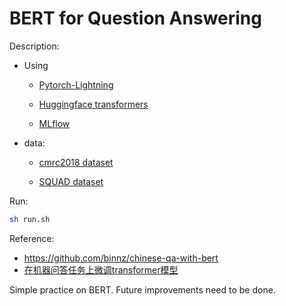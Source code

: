 # BERT for Question Answering

Description:

* Using 
  
  * [Pytorch-Lightning](https://pytorch-lightning.readthedocs.io/en/latest/)
  
  * [Huggingface transformers](https://huggingface.co/docs/transformers/index)
  
  * [MLflow](https://mlflow.org/)

* data: 
  
  * [cmrc2018 dataset](https://github.com/ymcui/cmrc2018)
  
  * [SQUAD dataset](https://rajpurkar.github.io/SQuAD-explorer/)

Run:

```bash
sh run.sh 
```

Reference:

* https://github.com/binnz/chinese-qa-with-bert
* [在机器问答任务上微调transformer模型](https://github.com/datawhalechina/learn-nlp-with-transformers/blob/main/docs/%E7%AF%87%E7%AB%A04-%E4%BD%BF%E7%94%A8Transformers%E8%A7%A3%E5%86%B3NLP%E4%BB%BB%E5%8A%A1/4.3-%E9%97%AE%E7%AD%94%E4%BB%BB%E5%8A%A1-%E6%8A%BD%E5%8F%96%E5%BC%8F%E9%97%AE%E7%AD%94.md)



Simple practice on BERT. Future improvements need to be done.
